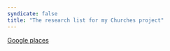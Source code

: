```yaml
---
syndicate: false
title: "The research list for my Churches project"
---
```

[Google places](https://www.google.com/maps/placelists/list/Y_MFzGg0RJ-pyoVCBzqErA)